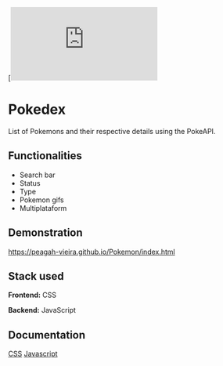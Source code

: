 [![pt-br](https://github.com/Peagah-Vieira/Pokemon/blob/master/readme-ptBR.md)
# Pokedex

List of Pokemons and their respective details using the PokeAPI.

## Functionalities

- Search bar
- Status
- Type
- Pokemon gifs
- Multiplataform

## Demonstration

https://peagah-vieira.github.io/Pokemon/index.html

## Stack used

**Frontend:** CSS

**Backend:** JavaScript

## Documentation

[CSS](https://developer.mozilla.org/en-US/docs/Web/CSS)
[Javascript](https://developer.mozilla.org/en-US/docs/Web/JavaScript)
